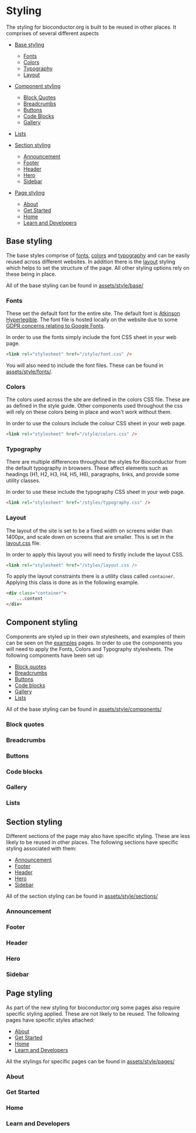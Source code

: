 # Styling

The styling for bioconductor.org is built to be reused in other places. It comprises of several different aspects

* [Base styling](#base-styling)
    * [Fonts](#fonts)
    * [Colors](#colors)
    * [Typography](#typography)
    * [Layout](#layout)

* [Component styling](#component-styling)
    * [Block Quotes](#block-quotes)
    * [Breadcrumbs](#breadcrumbs)
    * [Buttons](#buttons)
    * [Code Blocks](#code-blocks)
    * [Gallery](#gallery)
* [Lists](#lists)

* [Section styling](#section-styling)
    * [Announcement](#announcement)
    * [Footer](#footer)
    * [Header](#header)
    * [Hero](#hero)
    * [Sidebar](#sidebar)

* [Page styling](#page-styling)
    * [About](#about)
    * [Get Started](#get-started)
    * [Home](#home)
    * [Learn and Developers](#learn-and-developers)


## Base styling

The base styles comprise of [fonts](#fonts), [colors](#colors) and [typography](#typography) and can be easily reused across different websites. In addition there is the [layout](#layout) styling which helps to set the structure of the page. All other styling options rely on these being in place.

All of the base styling can be found in [assets/style/base/](/assets/style/base/)

### Fonts

These set the default font for the entire site. The default font is [Atkinson Hyperlegible](https://fonts.google.com/specimen/Atkinson+Hyperlegible). The font file is hosted locally on the website due to some [GDPR concerns relating to Google Fonts](https://www.cookieyes.com/documentation/features/google-fonts-and-gdpr/#How_do_Goo_0).

In order to use the fonts simply include the font CSS sheet in your web page.

```html
<link rel="stylesheet" href="/style/font.css" />
```

You will also need to include the font files. These can be found in [assets/style/fonts/](/assets/style/fonts/). 


### Colors

The colors used across the site are defined in the colors CSS file. These are as defined in the style guide. Other components used throughout the css will rely on these colors being in place and won't work without them.

In order to use the colours include the colour CSS sheet in your web page.

```html
<link rel="stylesheet" href="/style/colors.css" />
```


### Typography

There are multiple differences throughout the styles for Bioconductor from the default typography in browsers. These affect elements such as headings (H1, H2, H3, H4, H5, H6), paragraphs, links, and provide some utility classes.

In order to use these include the typography CSS sheet in your web page.

```html
<link rel="stylesheet" href="/styles/typography.css" />
```

### Layout

The layout of the site is set to be a fixed width on screens wider than 1400px, and scale down on screens that are smaller. This is set in the [layout.css](/assets/style/layout.css) file.

In order to apply this layout you will need to firstly include the layout CSS.

```html
<link rel="stylesheet" href="/styles/layout.css />
```

To apply the layout constraints there is a utility class called `container`. Applying this class is done as in the following example.

```html
<div class="container">
    ...content
</div>
```

## Component styling

Components are styled up in their own stylesheets, and examples of them can be seen on the [examples](/content/examples) pages. In order to use the components you will need to apply the Fonts, Colors and Typography stylesheets. The following components have been set up:

* [Block quotes](#block-quotes)
* [Breadcrumbs](#breadcrumbs)
* [Buttons](#buttons)
* [Code blocks](#code-blocks)
* [Gallery](#gallery)
* [Lists](#lists)

All of the base styling can be found in [assets/style/components/](/assets/style/components/)

### Block quotes

### Breadcrumbs

### Buttons

### Code blocks

### Gallery

### Lists

## Section styling

Different sections of the page may also have specific styling. These are less likely to be reused in other places. The following sections have specific styling associated with them:

* [Announcement](#announcement)
* [Footer](#footer)
* [Header](#header)
* [Hero](#hero)
* [Sidebar](#sidebar)

All of the section styling can be found in [assets/style/sections/](/assets/style/sections/)

### Announcement

### Footer

### Header

### Hero

### Sidebar

## Page styling

As part of the new styling for bioconductor.org some pages also require specific styling applied. These are not likely to be reused. The following pages have specific styles attached:

* [About](#about)
* [Get Started](#get-started)
* [Home](#home)
* [Learn and Developers](#learn-and-developers)

All the stylings for specific pages can be found in [assets/style/pages/](/assets/style/pages/)

### About

### Get Started

### Home

### Learn and Developers
